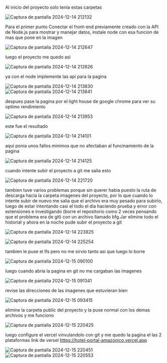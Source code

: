 Al inicio del proyecto solo tenia estas carpetas

![Captura de pantalla 2024-12-14 212132](https://github.com/user-attachments/assets/8948d9bc-61f2-4cc7-83c6-abea1b27d022)



Para el primer punto Conectar el front-end previamente creado con la API de Node.js para mostrar y manejar datos, instale node con esa funcion de mas que pone en la imagen 




![Captura de pantalla 2024-12-14 212647](https://github.com/user-attachments/assets/be6a9596-98f3-4529-8895-3cb963f9ed30)



luego el proyecto me quedo asi




![Captura de pantalla 2024-12-14 212826](https://github.com/user-attachments/assets/84344129-d3b7-4fd6-9cf5-2a89faafa9ad)



ya con el node implemente las api para la pagina 



![Captura de pantalla 2024-12-14 213830](https://github.com/user-attachments/assets/4d99470f-0883-4ff0-afac-4ba94114bf54)
![Captura de pantalla 2024-12-14 213841](https://github.com/user-attachments/assets/2018a6c5-4a36-440a-be2f-04b71d9f62bf)










despues pase la pagina por el light house de google chrome para ver su optimo rendimiento 



![Captura de pantalla 2024-12-14 213953](https://github.com/user-attachments/assets/ff326c9b-3a1f-4791-93aa-fd222e07d42b)






este fue el resultado






![Captura de pantalla 2024-12-14 214101](https://github.com/user-attachments/assets/7530f682-6788-486c-b105-82689f9c8a3b)






aqui ponia unos fallos minimos que no afectaban al funcinamiento de la pagina




![Captura de pantalla 2024-12-14 214125](https://github.com/user-attachments/assets/31e92598-4af9-49f6-bef0-bb2370480944)






cuando intente subir el proyecto a git me salia esto




![Captura de pantalla 2024-12-14 221720](https://github.com/user-attachments/assets/7447f299-4be0-4fdc-b879-d7c1aaa4321b)








tambien tuve varios problemas porque sin querer habia puesto la ruta de descarga hacia la carpeta imagenes del proyecto, por lo que cuando lo intente subir de nuevo me salia que el archivo
era muy pesado para subirlo, luego de estar intentando casi el todo el dia haciendo prueba y error con extensiones e investigando (borre el repositorio como 2 veces pensando que el problema era de git)
con un archivo llamado bfg.Jar elimine todo el historial y ahora en la noche pude subir el proyecto a git



![Captura de pantalla 2024-12-14 223825](https://github.com/user-attachments/assets/a03c6380-09e6-4fd2-ba52-8b5a590621d8)

![Captura de pantalla 2024-12-14 225254](https://github.com/user-attachments/assets/ee1b49e5-a31d-4267-a3b8-5dee4b2f0cc3)






tambien le puse el lfs pero no me sirvio tanto asi que luego lo borre




![Captura de pantalla 2024-12-15 090100](https://github.com/user-attachments/assets/7ff10734-6a53-4366-91fc-662d908efb76)





luego cuando abria la pagina en git no me cargaban las imagenes



![Captura de pantalla 2024-12-15 091341](https://github.com/user-attachments/assets/2147896a-b6da-4a29-9a30-4ae6e09e9836)





revise las direcciones de las imagenes que estuvieran bien 




![Captura de pantalla 2024-12-15 093415](https://github.com/user-attachments/assets/1c59e3a8-870e-430b-9fee-d64e951a8390)





elimine la carpeta public del proyecto y la puse normal con los demas archivos y me funciono




![Captura de pantalla 2024-12-15 220425](https://github.com/user-attachments/assets/45df4f6e-a85e-48a5-b8eb-5c89dca4abd4)







luego configure el vercel vinvulandolo con git y me quedo la pagina el las 2 plataformas 
link de versel https://hotel-portal-amazonico.vercel.app




![Captura de pantalla 2024-12-15 220451](https://github.com/user-attachments/assets/18745f7a-e136-4d82-a5ae-e27e38c00a03)
![Captura de pantalla 2024-12-15 220553](https://github.com/user-attachments/assets/3e91a80d-7e9a-486d-86be-6cc2a5fe4764)




